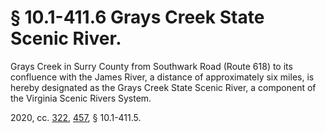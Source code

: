 # § 10.1-411.6 Grays Creek State Scenic River.

<p>Grays Creek in Surry County from Southwark Road (Route 618) to its confluence with the James River, a distance of approximately six miles, is hereby designated as the Grays Creek State Scenic River, a component of the Virginia Scenic Rivers System.</p><p>2020, cc. <a href='http://lis.virginia.gov/cgi-bin/legp604.exe?201+ful+CHAP0322'>322</a>, <a href='http://lis.virginia.gov/cgi-bin/legp604.exe?201+ful+CHAP0457'>457</a>, § 10.1-411.5.</p>